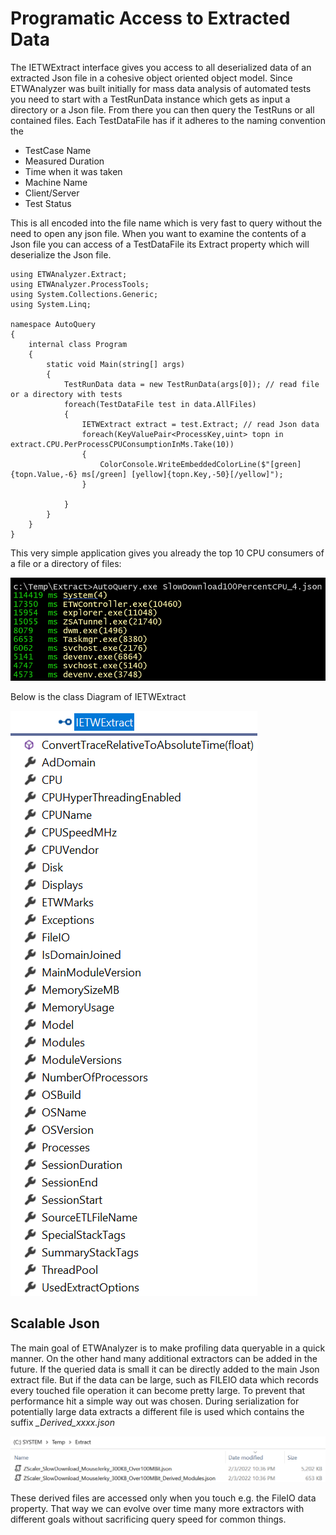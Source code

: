 # Programatic Access to Extracted Data

The IETWExtract interface gives you access to all deserialized data of an extracted Json file in a cohesive object
oriented object model. 
Since ETWAnalyzer was built initially for mass data analysis of automated tests you need to start with a TestRunData instance
which gets as input a directory or a Json file. 
From there you can then query the TestRuns or all contained files. 
Each TestDataFile has if it adheres to the naming convention the 
- TestCase Name
- Measured Duration
- Time when it was taken
- Machine Name
- Client/Server 
- Test Status

This is all encoded into the file name which is very fast to query without the need to open any json file. 
When you want to examine the contents of a Json file you can access of a TestDataFile its Extract property which 
will deserialize the Json file.

```
using ETWAnalyzer.Extract;
using ETWAnalyzer.ProcessTools;
using System.Collections.Generic;
using System.Linq;

namespace AutoQuery
{
    internal class Program
    {
        static void Main(string[] args)
        {
            TestRunData data = new TestRunData(args[0]); // read file or a directory with tests
            foreach(TestDataFile test in data.AllFiles)  
            {
                IETWExtract extract = test.Extract; // read Json data
                foreach(KeyValuePair<ProcessKey,uint> topn in extract.CPU.PerProcessCPUConsumptionInMs.Take(10))
                {
                    ColorConsole.WriteEmbeddedColorLine($"[green]{topn.Value,-6} ms[/green] [yellow]{topn.Key,-50}[/yellow]");
                }

            }
        }
    }
}
```

This very simple application gives you already the top 10 CPU consumers of a file or a directory of files:

![](Images/ProgramaticAccess.png "Programatic Access")

Below is the class Diagram of IETWExtract

![](Images/IEtwExtract.png)

## Scalable Json 

The main goal of ETWAnalyzer is to make profiling data queryable in a quick manner. On the other
hand many additional extractors can be added in the future. If the queried data is small it can 
be directly added to the main Json extract file. But if the data can be large, such as FILEIO data
which records every touched file operation it can become pretty large. To prevent that performance hit
a simple way out was chosen. 
During serialization for potentially large data extracts a different file is used which contains
the suffix *_Derived_xxxx.json*

![](Images/ExtractedDataFiles.png)

These derived files are accessed only when you touch e.g. the FileIO data property. That way
we can evolve over time many more extractors with different goals without sacrificing query speed for 
common things. 
